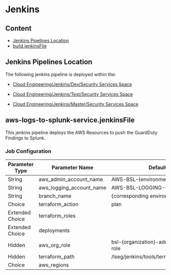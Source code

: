 # Jenkins

## Content

* [Jenkins Pipelines Location](#location)
* [build.jenkinsFile](#build)

<a name="location"></a>

## Jenkins Pipelines Location

The following jenkins pipeline is deployed within the: 
* [Cloud Engineering/Jenkins/Dev/Security Services Space](https://cjcm-cet.660474218557.ew2.aws.prod.r53:8443/job/Cloud_Engineering/job/Dev/job/AWS/job/security_services/job/aws_logs_to_splunk_service/)

* [Cloud Engineering/Jenkins/Test/Security Services Space](https://cjcm-cet.660474218557.ew2.aws.prod.r53:8443/job/Cloud_Engineering/job/Test/job/AWS/job/security_services/job/aws_logs_to_splunk_service/)

* [Cloud Engineering/Jenkins/Master/Security Services Space](https://cjcm-cet.660474218557.ew2.aws.prod.r53:8443/job/Cloud_Engineering/job/Master/job/AWS/job/security_services/job/aws_logs_to_splunk_service/)

<a name="build"></a>

## aws-logs-to-splunk-service.jenkinsFile

This jenkins pipeline deploys the AWS Resources to push the GuardDuty Findings to Splunk.

### Job Configuration

| Parameter Type | Parameter Name | Default Value |
|--------|---------|---------|
| String | aws_admin_account_name | AWS-BSL-{environment}-ADMIN|
| String | aws_logging_account_name | AWS-BSL-LOGGING-{environment} |
| String | branch_name | {corresponding environment branch} |
| Choice | terraform_action | plan |
| Extended Choice | terraform_roles | |
| Extended Choice | deployments | |
| Hidden | aws_org_role | bsl-{organization}-admin-fulladmin-adfs-role |
| Hidden | terraform_path | /lseg/jenkins/tools/terraform/terraform_1.3.9 |
| Choice | aws_regions | |